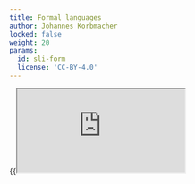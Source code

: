 ```yaml
---
title: Formal languages
author: Johannes Korbmacher
locked: false
weight: 20
params: 
  id: sli-form
  license: 'CC-BY-4.0'
---
```


{{<iframe src="https://link.excalidraw.com/p/readonly/7ozZDeP96fZwvXU9rWQ4"  >}}


